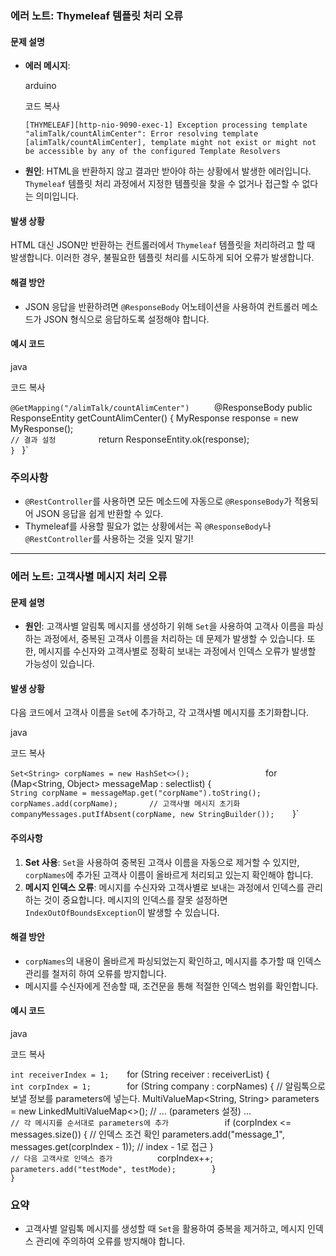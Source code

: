 ### 에러 노트: Thymeleaf 템플릿 처리 오류

#### 문제 설명

- **에러 메시지**:
    
    arduino
    
    코드 복사
    
    `[THYMELEAF][http-nio-9090-exec-1] Exception processing template "alimTalk/countAlimCenter": Error resolving template [alimTalk/countAlimCenter], template might not exist or might not be accessible by any of the configured Template Resolvers`
    
- **원인**: HTML을 반환하지 않고 결과만 받아야 하는 상황에서 발생한 에러입니다. `Thymeleaf` 템플릿 처리 과정에서 지정한 템플릿을 찾을 수 없거나 접근할 수 없다는 의미입니다.

#### 발생 상황

HTML 대신 JSON만 반환하는 컨트롤러에서 `Thymeleaf` 템플릿을 처리하려고 할 때 발생합니다. 이러한 경우, 불필요한 템플릿 처리를 시도하게 되어 오류가 발생합니다.

#### 해결 방안

- JSON 응답을 반환하려면 `@ResponseBody` 어노테이션을 사용하여 컨트롤러 메소드가 JSON 형식으로 응답하도록 설정해야 합니다.

#### 예시 코드

java

코드 복사

` @GetMapping("/alimTalk/countAlimCenter")     
` @ResponseBody     public ResponseEntity<MyResponse> getCountAlimCenter() {         MyResponse response = new MyResponse();         
` // 결과 설정         
` return ResponseEntity.ok(response);     
` } 
` }`

### 주의사항

- `@RestController`를 사용하면 모든 메소드에 자동으로 `@ResponseBody`가 적용되어 JSON 응답을 쉽게 반환할 수 있다.
- Thymeleaf를 사용할 필요가 없는 상황에서는 꼭 `@ResponseBody`나 `@RestController`를 사용하는 것을 잊지 말기!


-----------------------------------


### 에러 노트: 고객사별 메시지 처리 오류

#### 문제 설명

- **원인**: 고객사별 알림톡 메시지를 생성하기 위해 `Set`을 사용하여 고객사 이름을 파싱하는 과정에서, 중복된 고객사 이름을 처리하는 데 문제가 발생할 수 있습니다. 또한, 메시지를 수신자와 고객사별로 정확히 보내는 과정에서 인덱스 오류가 발생할 가능성이 있습니다.

#### 발생 상황

다음 코드에서 고객사 이름을 `Set`에 추가하고, 각 고객사별 메시지를 초기화합니다.

java

코드 복사

`Set<String> corpNames = new HashSet<>();                
`for (Map<String, Object> messageMap : selectlist) {       
`String corpName = messageMap.get("corpName").toString();       corpNames.add(corpName);       // 고객사별 메시지 초기화       companyMessages.putIfAbsent(corpName, new StringBuilder());   
`}`  

#### 주의사항

1. **Set 사용**: `Set`을 사용하여 중복된 고객사 이름을 자동으로 제거할 수 있지만, `corpNames`에 추가된 고객사 이름이 올바르게 처리되고 있는지 확인해야 합니다.
2. **메시지 인덱스 오류**: 메시지를 수신자와 고객사별로 보내는 과정에서 인덱스를 관리하는 것이 중요합니다. 메시지의 인덱스를 잘못 설정하면 `IndexOutOfBoundsException`이 발생할 수 있습니다.

#### 해결 방안

- `corpNames`의 내용이 올바르게 파싱되었는지 확인하고, 메시지를 추가할 때 인덱스 관리를 철저히 하여 오류를 방지합니다.
- 메시지를 수신자에게 전송할 때, 조건문을 통해 적절한 인덱스 범위를 확인합니다.

#### 예시 코드

java

코드 복사

`int receiverIndex = 1;   
`for (String receiver : receiverList) {       
`int corpIndex = 1;       
`for (String company : corpNames) {        // 알림톡으로 보낼 정보를 parameters에 넣는다.  MultiValueMap<String, String> parameters = new LinkedMultiValueMap<>();           // ... (parameters 설정) ...          
`// 각 메시지를 순서대로 parameters에 추가           
`  if (corpIndex <= messages.size()) { // 인덱스 조건 확인             parameters.add("message_1", messages.get(corpIndex - 1)); // index - 1로 접근           }          
`// 다음 고객사로 인덱스 증가         
`corpIndex++;         
`parameters.add("testMode", testMode);       
`}   
`}`

### 요약

- 고객사별 알림톡 메시지를 생성할 때 `Set`을 활용하여 중복을 제거하고, 메시지 인덱스 관리에 주의하여 오류를 방지해야 합니다.